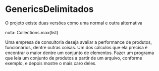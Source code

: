 # GenericsDelimitados
O projeto existe duas versões como uma normal e outra alternativa

nota: Collections.max(list)

Uma empresa de consultoria deseja avaliar a performance de produtos, funcionários, dentre outras coisas. Um dos cálculos que ela precisa é encontrar o maior dentre um conjunto de elementos. Fazer um programa que leia um conjunto de produtos a partir de um arquivo, conforme exemplo, e depois mostre o mais caro deles.
